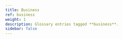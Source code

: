```yaml
---
title: Business
ref: business
weight: 1
description: Glossary entries tagged **business**.
sidebar: false
---
```


